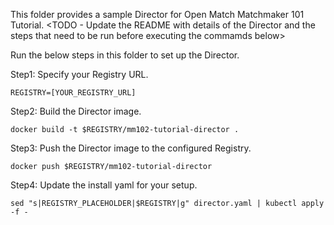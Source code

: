 This folder provides a sample Director for Open Match Matchmaker 101 Tutorial.
<TODO - Update the README with details of the Director and the steps that need
to be run before executing the commamds below>

Run the below steps in this folder to set up the Director.

Step1: Specify your Registry URL.
```
REGISTRY=[YOUR_REGISTRY_URL]
```

Step2: Build the Director image.
```
docker build -t $REGISTRY/mm102-tutorial-director .
```

Step3: Push the Director image to the configured Registry.
```
docker push $REGISTRY/mm102-tutorial-director
```

Step4: Update the install yaml for your setup.
```
sed "s|REGISTRY_PLACEHOLDER|$REGISTRY|g" director.yaml | kubectl apply -f -
```
